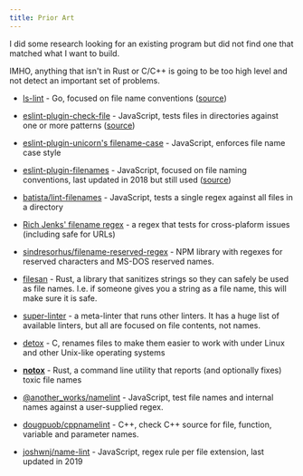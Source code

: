 ```yaml
---
title: Prior Art
---
```


I did some research looking for an existing program but did not find one that matched what I want to build.

IMHO, anything that isn't in Rust or C/C++ is going to be too high level and not detect an important set of problems.

- [ls-lint](https://ls-lint.org/) - Go, focused on file name conventions ([source](https://github.com/loeffel-io/ls-lint))

- [eslint-plugin-check-file](https://www.npmjs.com/package/eslint-plugin-check-file) - JavaScript, tests files in directories against one or more patterns ([source](https://github.com/dukeluo/eslint-plugin-check-file/tree/main))

- [eslint-plugin-unicorn's filename-case](https://github.com/sindresorhus/eslint-plugin-unicorn/blob/main/docs/rules/filename-case.md) - JavaScript, enforces file name case style

- [eslint-plugin-filenames](https://www.npmjs.com/package/eslint-plugin-filenames) - JavaScript, focused on file naming conventions, last updated in 2018 but still used ([source](https://github.com/selaux/eslint-plugin-filenames))

- [batista/lint-filenames](https://github.com/batista/lint-filenames) - JavaScript, tests a single regex against all files in a directory

- [Rich Jenks' filename regex](https://richjenks.com/filename-regex/) - a regex that tests for cross-plaform issues (including safe for URLs)

- [sindresorhus/filename-reserved-regex](https://github.com/sindresorhus/filename-reserved-regex) - NPM library with regexes for reserved characters and MS-DOS reserved names.

- [filesan](https://github.com/BonnyAD9/filesan) - Rust, a library that sanitizes strings so they can safely be used as file names.  I.e. if someone gives you a string as a file name, this will make sure it is safe.

- [super-linter](https://github.com/super-linter/super-linter?tab=readme-ov-file#supported-linters-and-code-analyzers) - a meta-linter that runs other linters.  It has a huge list of available linters, but all are focused on file contents, not names.

- [detox](https://github.com/dharple/detox) - C, renames files to make them easier to work with under Linux and other Unix-like
operating systems

- [**notox**](https://github.com/Its-Just-Nans/notox) - Rust, a command line utility that reports (and optionally fixes) toxic file names

- [@another_works/namelint](https://www.npmjs.com/package/@another_works/namelint/v/1.0.1) - JavaScript, test file names and internal names against a user-supplied regex.

- [dougpuob/cppnamelint](https://github.com/dougpuob/cppnamelint) - C++, check C++ source for file, function, variable and parameter names.

- [joshwnj/name-lint](https://github.com/joshwnj/name-lint) - JavaScript, regex rule per file extension, last updated in 2019
